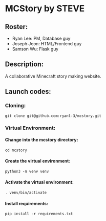 # MCStory by STEVE
## Roster: 
* Ryan Lee: PM, Database guy
* Joseph Jeon: HTML/Frontend guy
* Samson Wu: Flask guy

## Description:
A collaborative Minecraft story making website.

## Launch codes:
### Cloning:
	git clone git@github.com:ryanl-3/mcstory.git
### Virtual Environment:
#### Change into the mcstory directory:
	cd mcstory
#### Create the virtual environment:
	python3 -m venv venv
#### Activate the virtual environment:
	. venv/bin/activate
#### Install requirements:
	pip install -r requirements.txt

